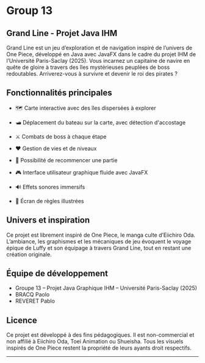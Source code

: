 # Group 13



## Grand Line - Projet Java IHM

Grand Line est un jeu d’exploration et de navigation inspiré de l’univers de One Piece, développé en Java avec JavaFX dans le cadre du projet IHM de l’Université Paris-Saclay (2025). Vous incarnez un capitaine de navire en quête de gloire à travers des îles mystérieuses peuplées de boss redoutables. Arriverez-vous à survivre et devenir le roi des pirates ?

## Fonctionnalités principales

- 🗺️ Carte interactive avec des îles dispersées à explorer

- 🛥️ Déplacement du bateau sur la carte, avec détection d'accostage

- ⚔️ Combats de boss à chaque étape

- ❤️ Gestion de vies et de niveaux

- 🔄 Possibilité de recommencer une partie

- 🎮 Interface utilisateur graphique fluide avec JavaFX

- 🔊 Effets sonores immersifs

- 📜 Écran de règles illustrées



## Univers et inspiration

Ce projet est librement inspiré de One Piece, le manga culte d’Eiichiro Oda. L’ambiance, les graphismes et les mécaniques de jeu évoquent le voyage épique de Luffy et son équipage à travers Grand Line, tout en restant une création originale.

## Équipe de développement

- Groupe 13 – Projet Java Graphique IHM – Université Paris-Saclay (2025)
- BRACQ Paolo
- REVERET Pablo

##  Licence

Ce projet est développé à des fins pédagogiques. Il est non-commercial et non affilié à Eiichiro Oda, Toei Animation ou Shueisha.
Tous les visuels inspirés de One Piece restent la propriété de leurs ayants droit respectifs.

***
